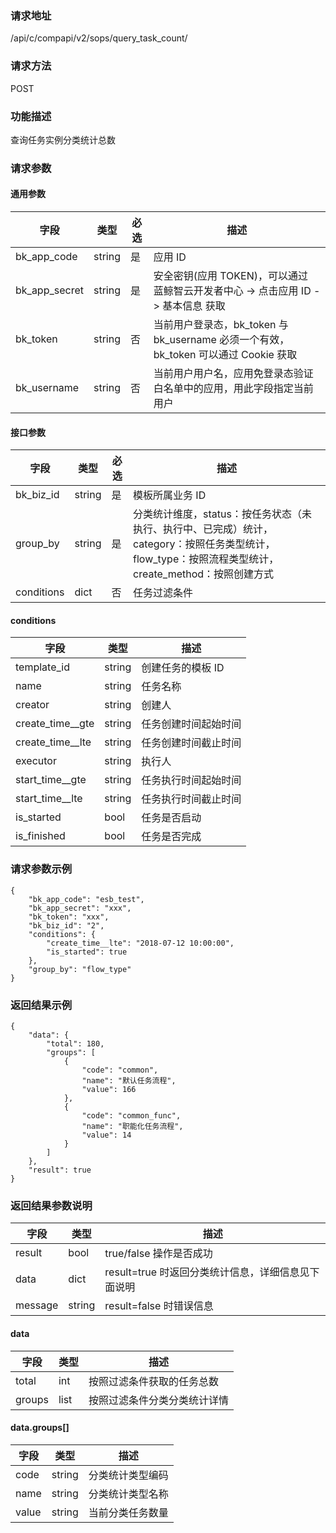 
### 请求地址

/api/c/compapi/v2/sops/query_task_count/



### 请求方法

POST


### 功能描述

查询任务实例分类统计总数

### 请求参数


#### 通用参数

| 字段 | 类型 | 必选 |  描述 |
|-----------|------------|--------|------------|
| bk_app_code  |  string    | 是 | 应用 ID     |
| bk_app_secret|  string    | 是 | 安全密钥(应用 TOKEN)，可以通过 蓝鲸智云开发者中心 -&gt; 点击应用 ID -&gt; 基本信息 获取 |
| bk_token     |  string    | 否 | 当前用户登录态，bk_token 与 bk_username 必须一个有效，bk_token 可以通过 Cookie 获取 |
| bk_username  |  string    | 否 | 当前用户用户名，应用免登录态验证白名单中的应用，用此字段指定当前用户 |

#### 接口参数

| 字段          |  类型       | 必选   |  描述             |
|---------------|------------|--------|------------------|
|   bk_biz_id    |   string     |   是   |  模板所属业务 ID |
|   group_by     |   string     |   是   |  分类统计维度，status：按任务状态（未执行、执行中、已完成）统计，category：按照任务类型统计，flow_type：按照流程类型统计，create_method：按照创建方式 |
|   conditions     |   dict     |   否   |  任务过滤条件 |

#### conditions

| 字段      | 类型      | 描述      |
| ------------ | ---------- | ------------------------------ |
|  template_id      |    string    |      创建任务的模板 ID    |
|  name      |    string    |      任务名称   |
|  creator      |    string    |      创建人    |
|  create_time__gte      |    string    |      任务创建时间起始时间   |
|  create_time__lte      |    string    |      任务创建时间截止时间   |
|  executor      |    string    |      执行人    |
|  start_time__gte      |    string   |      任务执行时间起始时间  |
|  start_time__lte      |    string   |      任务执行时间截止时间  |
|  is_started      |    bool   |      任务是否启动  |
|  is_finished      |    bool   |      任务是否完成  |

### 请求参数示例

```plain
{
    "bk_app_code": "esb_test",
    "bk_app_secret": "xxx",
    "bk_token": "xxx",
    "bk_biz_id": "2",
    "conditions": {
        "create_time__lte": "2018-07-12 10:00:00",
        "is_started": true
    },
    "group_by": "flow_type"
}
```

### 返回结果示例

```plain
{
    "data": {
        "total": 180,
        "groups": [
            {
                "code": "common",
                "name": "默认任务流程",
                "value": 166
            },
            {
                "code": "common_func",
                "name": "职能化任务流程",
                "value": 14
            }
        ]
    },
    "result": true
}
```

### 返回结果参数说明

| 字段      | 类型      | 描述      |
|-----------|----------|-----------|
|  result      | bool    |      true/false 操作是否成功     |
|  data        | dict  |      result=true 时返回分类统计信息，详细信息见下面说明    |
|  message     | string  |      result=false 时错误信息     |

#### data

| 字段      | 类型      | 描述      |
|-----------|----------|-----------|
|  total      |    int    |      按照过滤条件获取的任务总数    |
|  groups     |    list   |      按照过滤条件分类分类统计详情   |

#### data.groups[]
| 字段      | 类型      | 描述      |
|-----------|----------|-----------|
|  code      |    string    |      分类统计类型编码    |
|  name      |    string    |      分类统计类型名称    |
|  value     |    string    |      当前分类任务数量    |